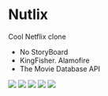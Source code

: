 # Nutlix

Cool Netflix clone

* No StoryBoard
* KingFisher. Alamofire
* The Movie Database API

![](https://s1.hostingkartinok.com/uploads/images/2022/04/0986039945a23e9ed21407b0cd67d714.jpg)
![](https://s1.hostingkartinok.com/uploads/images/2022/04/635e68c4af1189e777d6e3baad1a01aa.jpg)
![](https://s1.hostingkartinok.com/uploads/images/2022/04/d422775184f5acafa700c0cfbd5d52ec.jpg)
![](https://s1.hostingkartinok.com/uploads/images/2022/04/8c74a2995c1f7ef471dc955654d08085.jpg)
![](https://s1.hostingkartinok.com/uploads/images/2022/04/2cf38af7a9221e2f4a4aba23b0505142.jpg)

